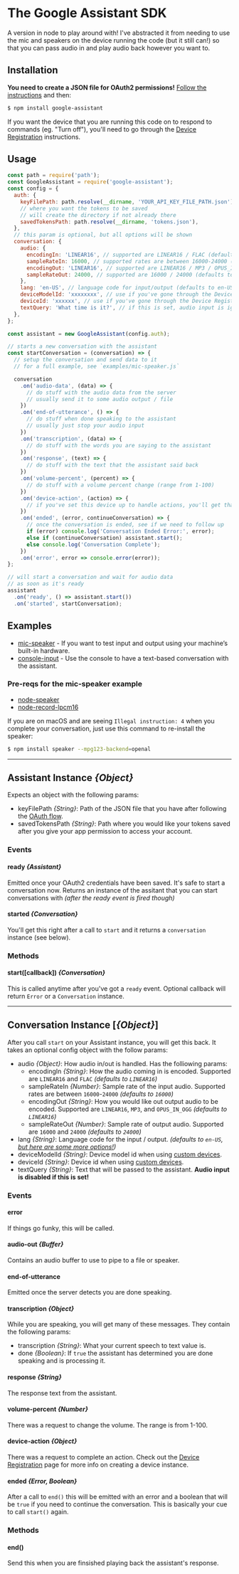 # The Google Assistant SDK
A version in node to play around with! I've abstracted it from needing to use the mic and speakers on the device running the code (but it still can!) so that you can pass audio in and play audio back however you want to.

## Installation
**You need to create a JSON file for OAuth2 permissions!** [Follow the instructions][oauth] and then:

```bash
$ npm install google-assistant
```

If you want the device that you are running this code on to respond to commands (eg. "Turn off"), you'll need to go through the [Device Registration][device-registration] instructions.

## Usage
```js
const path = require('path');
const GoogleAssistant = require('google-assistant');
const config = {
  auth: {
    keyFilePath: path.resolve(__dirname, 'YOUR_API_KEY_FILE_PATH.json'),
    // where you want the tokens to be saved
    // will create the directory if not already there
    savedTokensPath: path.resolve(__dirname, 'tokens.json'),
  },
  // this param is optional, but all options will be shown
  conversation: {
    audio: {
      encodingIn: 'LINEAR16', // supported are LINEAR16 / FLAC (defaults to LINEAR16)
      sampleRateIn: 16000, // supported rates are between 16000-24000 (defaults to 16000)
      encodingOut: 'LINEAR16', // supported are LINEAR16 / MP3 / OPUS_IN_OGG (defaults to LINEAR16)
      sampleRateOut: 24000, // supported are 16000 / 24000 (defaults to 24000)
    },
    lang: 'en-US', // language code for input/output (defaults to en-US)
    deviceModelId: 'xxxxxxxx', // use if you've gone through the Device Registration process
    deviceId: 'xxxxxx', // use if you've gone through the Device Registration process
    textQuery: 'What time is it?', // if this is set, audio input is ignored
  },
};

const assistant = new GoogleAssistant(config.auth);

// starts a new conversation with the assistant
const startConversation = (conversation) => {
  // setup the conversation and send data to it
  // for a full example, see `examples/mic-speaker.js`

  conversation
    .on('audio-data', (data) => {
      // do stuff with the audio data from the server
      // usually send it to some audio output / file
    })
    .on('end-of-utterance', () => {
      // do stuff when done speaking to the assistant
      // usually just stop your audio input
    })
    .on('transcription', (data) => {
      // do stuff with the words you are saying to the assistant
    })
    .on('response', (text) => {
      // do stuff with the text that the assistant said back
    })
    .on('volume-percent', (percent) => {
      // do stuff with a volume percent change (range from 1-100)
    })
    .on('device-action', (action) => {
      // if you've set this device up to handle actions, you'll get that here
    })
    .on('ended', (error, continueConversation) => {
      // once the conversation is ended, see if we need to follow up
      if (error) console.log('Conversation Ended Error:', error);
      else if (continueConversation) assistant.start();
      else console.log('Conversation Complete');
    })
    .on('error', error => console.error(error));
};

// will start a conversation and wait for audio data
// as soon as it's ready
assistant
  .on('ready', () => assistant.start())
  .on('started', startConversation);
```

## Examples
* [mic-speaker](examples/mic-speaker.js) - If you want to test input and output using your machine’s built-in hardware.
* [console-input](examples/console-input.js) - Use the console to have a text-based conversation with the assistant.

### Pre-reqs for the mic-speaker example
* [node-speaker](https://github.com/TooTallNate/node-speaker)
* [node-record-lpcm16](https://github.com/endoplasmic/node-record-lpcm16)

If you are on macOS and are seeing `Illegal instruction: 4` when you complete your conversation, just use this command to re-install the speaker:
```bash
$ npm install speaker --mpg123-backend=openal
```

---------------

## Assistant Instance _{Object}_
Expects an object with the following params:
* keyFilePath _{String}_: Path of the JSON file that you have after following the [OAuth flow][oauth].
* savedTokensPath _{String}_: Path where you would like your tokens saved after you give your app permission to access your account.

### Events

#### ready _{Assistant}_
Emitted once your OAuth2 credentials have been saved. It's safe to start a conversation now. Returns an instance of the assitant that you can start conversations with _(after the ready event is fired though)_

#### started _{Conversation}_
You'll get this right after a call to `start` and it returns a `conversation` instance (see below).

### Methods

#### start([callback]) _{Conversation}_
This is called anytime after you've got a `ready` event. Optional callback will return `Error` or a `Conversation` instance.

---------------

## Conversation Instance [_{Object}_]
After you call `start` on your Assistant instance, you will get this back. It takes an optional config object with the follow params:

* audio _{Object}_: How audio in/out is handled. Has the folliowing params:
  * encodingIn _{String}_: How the audio coming in is encoded. Supported are `LINEAR16` and `FLAC` _(defaults to `LINEAR16`)_
  * sampleRateIn _{Number}_: Sample rate of the input audio. Supported rates are between `16000`-`24000` _(defaults to `16000`)_
  * encodingOut _{String}_: How you would like out output audio to be encoded. Supported are `LINEAR16`, `MP3`, and `OPUS_IN_OGG` _(defaults to `LINEAR16`)_
  * sampleRateOut _{Number}_: Sample rate of output audio.  Supported are `16000` and `24000` _(defaults to `24000`)_
* lang _{String}_: Language code for the input / output. _(defaults to `en-US`, [but here are some more options!][language-info])_
* deviceModelId _{String}_: Device model id when using [custom devices][device-registration].
* deviceId _{String}_: Device id when using [custom devices][device-registration].
* textQuery _{String}_: Text that will be passed to the assistant. **Audio input is disabled if this is set!**


### Events

#### error
If things go funky, this will be called.

#### audio-out _{Buffer}_
Contains an audio buffer to use to pipe to a file or speaker.

#### end-of-utterance
Emitted once the server detects you are done speaking.

#### transcription _{Object}_
While you are speaking, you will get many of these messages. They contain the following params:
* transcription _{String}_: What your current speech to text value is.
* done _{Boolean}_: If `true` the assistant has determined you are done speaking and is processing it.

#### response _{String}_
The response text from the assistant.

#### volume-percent _{Number}_
There was a request to change the volume. The range is from 1-100.

#### device-action _{Object}_
There was a request to complete an action. Check out the [Device Registration][device-registration] page for more info on creating a device instance.

#### ended _{Error, Boolean}_
After a call to `end()` this will be emitted with an error and a boolean that will be `true` if you need to continue the conversation. This is basically your cue to call `start()` again.

### Methods

#### end()
Send this when you are finsished playing back the assistant's response.


[oauth]: https://developers.google.com/assistant/sdk/prototype/getting-started-other-platforms/config-dev-project-and-account
[device-registration]: https://developers.google.com/assistant/sdk/reference/device-registration/register-device-manual
[language-info]: https://developers.google.com/actions/localization/languages-locales
